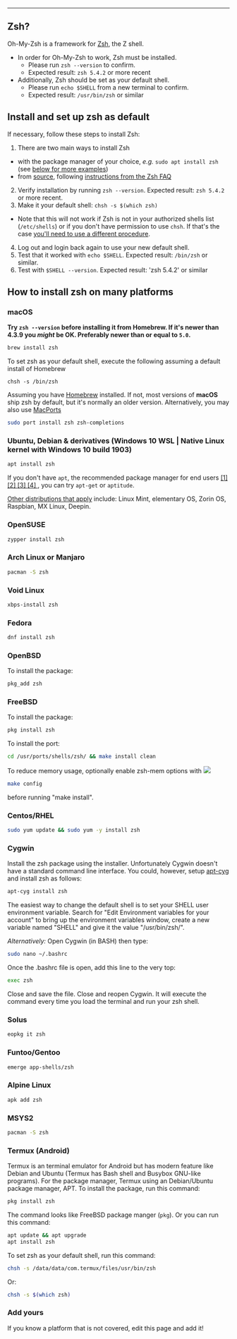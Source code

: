 
***
## Zsh?

Oh-My-Zsh is a framework for [Zsh](http://www.zsh.org), the Z shell.

- In order for Oh-My-Zsh to work, Zsh must be installed.
  - Please run `zsh --version` to confirm.
  - Expected result: `zsh 5.4.2` or more recent
- Additionally, Zsh should be set as your default shell.
  - Please run `echo $SHELL` from a new terminal to confirm.
  - Expected result: `/usr/bin/zsh` or similar

## Install and set up zsh as default

If necessary, follow these steps to install Zsh:

1. There are two main ways to install Zsh
  - with the package manager of your choice, _e.g._ `sudo apt install zsh` (see [below for more examples](#how-to-install-zsh-in-many-platforms))
  - from [source](http://zsh.sourceforge.net/Arc/source.html), following
        [instructions from the Zsh FAQ](http://zsh.sourceforge.net/FAQ/zshfaq01.html#l7)
2. Verify installation by running `zsh --version`. Expected result: `zsh 5.4.2` or more recent.
3. Make it your default shell: `chsh -s $(which zsh)`
  - Note that this will not work if Zsh is not in your authorized shells list (`/etc/shells`)
    or if you don't have permission to use `chsh`. If that's the case [you'll need to use a different procedure](https://www.google.com/search?q=zsh+default+without+chsh).
4. Log out and login back again to use your new default shell.
5. Test that it worked with `echo $SHELL`. Expected result: `/bin/zsh` or similar.
6. Test with `$SHELL --version`. Expected result: 'zsh 5.4.2' or similar

## How to install zsh on many platforms

### macOS

**Try `zsh --version` before installing it from Homebrew. If it's newer than 4.3.9
you _might_ be OK. Preferably newer than or equal to `5.0`.**

```sh
brew install zsh
```
To set zsh as your default shell, execute the following assuming a default install of Homebrew
```
chsh -s /bin/zsh
```
Assuming you have [Homebrew](http://brew.sh/) installed. If not, most versions of
**macOS** ship zsh by default, but it's normally an older version.  Alternatively, you may
also use [MacPorts](https://www.macports.org/)

```sh
sudo port install zsh zsh-completions
```

### Ubuntu, Debian & derivatives (Windows 10 WSL | Native Linux kernel with Windows 10 build 1903)

```sh
apt install zsh
```

If you don't have `apt`, the recommended package manager for end users
[ [1] ](http://askubuntu.com/a/446484)
[ [2] ](http://askubuntu.com/a/775264)
[ [3] ](https://help.ubuntu.com/lts/serverguide/apt.html)
[ [4] ](http://www.howtogeek.com/234583/simplify-command-line-package-management-with-apt-instead-of-apt-get/)
, you can try `apt-get` or `aptitude`.

[Other distributions that apply](https://en.wikipedia.org/wiki/List_of_Linux_distributions#Debian-based) include:
Linux Mint, elementary OS, Zorin OS, Raspbian, MX Linux, Deepin.

### OpenSUSE

```sh
zypper install zsh
```

### Arch Linux or Manjaro

```sh
pacman -S zsh
```

### Void Linux

```sh
xbps-install zsh
```

### Fedora

```sh
dnf install zsh
```
### OpenBSD
To install the package:
```sh
pkg_add zsh
```
### FreeBSD
To install the package:
```sh
pkg install zsh
```
To install the port: 
```sh
cd /usr/ports/shells/zsh/ && make install clean
```
To reduce memory usage, optionally enable zsh-mem options with
![](https://i.imgur.com/l4id6Ek.png)
```sh
make config
```
before running "make install".

### Centos/RHEL
```sh
sudo yum update && sudo yum -y install zsh
```
### Cygwin
Install the zsh package using the installer. Unfortunately Cygwin doesn't have a standard command line interface. You could, however, setup [apt-cyg](https://github.com/kou1okada/apt-cyg) and install zsh as follows:

```sh
apt-cyg install zsh
```

The easiest way to change the default shell is to set your SHELL user environment variable. Search for "Edit Environment variables for your account" to bring up the environment variables window, create a new variable named "SHELL" and give it the value "/usr/bin/zsh/".

*Alternatively:*
Open Cygwin (in BASH) then type: 
```sh
sudo nano ~/.bashrc
```
Once the .bashrc file is open, add this line to the very top:
```sh
exec zsh
```
Close and save the file. 
Close and reopen Cygwin. 
It will execute the command every time you load the terminal and run your zsh shell.

### Solus

```sh
eopkg it zsh
```

### Funtoo/Gentoo
```sh
emerge app-shells/zsh
```

### Alpine Linux
```sh
apk add zsh
```

### MSYS2
```sh
pacman -S zsh
```

### Termux (Android)
Termux is an terminal emulator for Android but has modern feature like Debian and Ubuntu (Termux has Bash shell and Busybox GNU-like programs). For the package manager, Termux using an Debian/Ubuntu package manager, APT. 
To install the package, run this command: 
```sh
pkg install zsh
```
The command looks like FreeBSD package manger (`pkg`). Or you can run this command:
```sh
apt update && apt upgrade
apt install zsh
```
To set zsh as your default shell, run this command:
```sh
chsh -s /data/data/com.termux/files/usr/bin/zsh
```
Or:
```sh
chsh -s $(which zsh)
```

### Add yours

If you know a platform that is not covered, edit this page and add it!